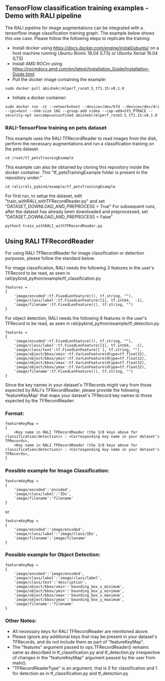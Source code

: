 ## TensorFlow classification training examples - Demo with RALI pipeline
The RALI pipeline for image augmentations can be integrated with a tensorflow image classification training graph. The example below shows this use case. Please follow the following steps to replicate the training:

- Install docker using https://docs.docker.com/engine/install/ubuntu/ on a host machine running Ubuntu Bionic 18.04 (LTS) or Ubuntu Xenial 16.04 (LTS)
- Install AMD ROCm using https://rocmdocs.amd.com/en/latest/Installation_Guide/Installation-Guide.html
- Pull the docker image containing the example:
```
sudo docker pull abishekr/mlperf_rocm3.5_tf1.15:v0.1.0
```
- Initiate a docker container:
```
sudo docker run -it --network=host --device=/dev/kfd --device=/dev/dri --ipc=host --shm-size 16G --group-add video --cap-add=SYS_PTRACE --security-opt seccomp=unconfined abishekr/mlperf_rocm3.5_tf1.15:v0.1.0
```

### RALI-TensorFlow training on pets dataset
This example uses the RALI TFRecordReader to read images from the disk, perform the necessary augmentations and run a classification training on the pets dataset.
```
cd /root/tf_petsTrainingExample
```

This example can also be obtained by cloning this repository inside the docker container. This "tf_petsTrainingExample folder is present in the repository under:"
```
cd rali/rali_pybind/example/tf_petsTrainingExample
```

For first run, to setup the dataset, edit "train_withRALI_withTFRecordReader.py" and set "DATASET_DOWNLOAD_AND_PREPROCESS = True"
For subsequent runs, after the dataset has already been downloaded and preprocessed, set "DATASET_DOWNLOAD_AND_PREPROCESS = False"

```
python3 train_withRALI_withTFRecordReader.py
```

## Using RALI TFRecordReader
For using RALI TFRecordReader for image classification or detection purposes, please follow the standard below.

For image classification, RALI needs the following 3 features in the user's TFRecord to be read, as seen in rali/pybind_python/example/tf_classification.py
```
features = 
{
    'image/encoded':tf.FixedLenFeature((), tf.string, ""),
    'image/class/label':tf.FixedLenFeature([1], tf.int64,  -1),
    'image/filename':tf.FixedLenFeature((), tf.string, "")
}
```

For object detection, RALI needs the following 8 features in the user's TFRecord to be read, as seen in rali/pybind_python/example/tf_detection.py
```
features = 
{
    'image/encoded':tf.FixedLenFeature((), tf.string, ""),
    'image/class/label':tf.FixedLenFeature([1], tf.int64,  -1),
    'image/class/text':tf.FixedLenFeature([ ], tf.string, ""),
    'image/object/bbox/xmin':tf.VarLenFeature(dtype=tf.float32),
    'image/object/bbox/ymin':tf.VarLenFeature(dtype=tf.float32),
    'image/object/bbox/xmax':tf.VarLenFeature(dtype=tf.float32),
    'image/object/bbox/ymax':tf.VarLenFeature(dtype=tf.float32),
    'image/filename':tf.FixedLenFeature((), tf.string, "")
}
```

Since the key names in your dataset's TFRecords might vary from those expected by RALI's TFRecordReader, please provide the following 'featureKeyMap' that maps your dataset's TFRecord key names to those expected by the TFRecordReader:

### Format:
```
featureKeyMap = 
{
    <Key name in RALI TFRecordReader (the 3/8 keys above for classification/detection)> : <Corresponding key name in your dataset's TFRecords>,
    <Key name in RALI TFRecordReader (the 3/8 keys above for classification/detection)> : <Corresponding key name in your dataset's TFRecords>,
}
```

### Possible example for Image Classification:
```
featureKeyMap = 
{
    'image/encoded':'encoded',
    'image/class/label':'IDs',
    'image/filename':'filename'
}
```
or
```
featureKeyMap = 
{
    'image/encoded':'image/encoded',
    'image/class/label':'image/class/IDs',
    'image/filename':'image/filename'
}
```

### Possible example for Object Detection:
```
featureKeyMap = 
{
    'image/encoded':'image/encoded',
    'image/class/label':'image/class/label',
    'image/class/text':'description',
    'image/object/bbox/xmin':'bounding_box_x_minimum',
    'image/object/bbox/ymin':'bounding_box_y_minimum',
    'image/object/bbox/xmax':'bounding_box_x_maximum',
    'image/object/bbox/ymax':'bounding_box_y_maximum',
    'image/filename':'filename'
}
```

### Other Notes:
- All necessary keys for RALI TFRecordReader are mentioned above.
- Please ignore any additional keys that may be present in your dataset's TFRecords, and do not include them as part of "featureKeyMap".
- The "features" argument passed to ops.TFRecordReader() remains same as described in tf_classification.py and tf_detection.py irrespective of changes in the "featureKeyMap" argument passed by the user from main().
- "TFRecordReaderType" is an argument, that is 0 for classification and 1 for detection as in tf_classification.py and tf_detection.py

